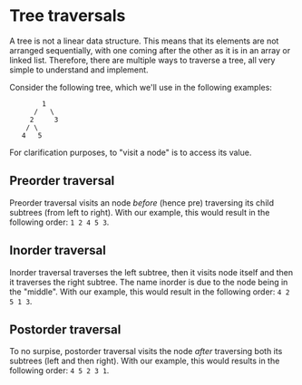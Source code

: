 # Tree traversals

A tree is not a linear data structure. This means that its elements are not
arranged sequentially, with one coming after the other as it is in an array or
linked list. Therefore, there are multiple ways to traverse a tree, all very
simple to understand and implement.

Consider the following tree, which we'll use in the following examples:

```
        1
      /   \
     2     3
    / \
   4   5

```

For clarification purposes, to "visit a node" is to access its value.

## Preorder traversal

Preorder traversal visits an node _before_ (hence pre) traversing its child
subtrees (from left to right). With our example, this would result in the
following order: `1 2 4 5 3`.

## Inorder traversal

Inorder traversal traverses the left subtree, then it visits node itself and
then it traverses the right subtree. The name inorder is due to the node being
in the "middle". With our example, this would result in the following order:
`4 2 5 1 3`.

## Postorder traversal

To no surpise, postorder traversal visits the node _after_ traversing both its
subtrees (left and then right). With our example, this would results in the
following order: `4 5 2 3 1`.
